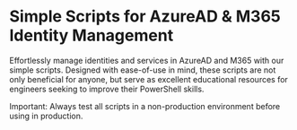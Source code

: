 # Simple Scripts for AzureAD & M365 Identity Management
Effortlessly manage identities and services in AzureAD and M365 with our simple scripts. Designed with ease-of-use in mind, these scripts are not only beneficial for anyone, but serve as excellent educational resources for engineers seeking to improve their PowerShell skills.



Important: Always test all scripts in a non-production environment before using in production.
